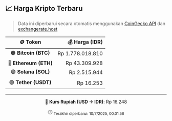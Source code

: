 

<!-- HARGA_KRIPTO -->
## 📈 Harga Kripto Terbaru

> Data ini diperbarui secara otomatis menggunakan [CoinGecko API](https://www.coingecko.com/) dan [exchangerate.host](https://exchangerate.host/)

<div align="center">

| 🪙 Token | 💰 Harga (IDR) |
|:------:|---------------:|
| 🟠 **Bitcoin (BTC)**   | Rp 1.778.018.810 |
| 🔵 **Ethereum (ETH)**  | Rp 43.309.928 |
| 🟣 **Solana (SOL)**    | Rp 2.515.944 |
| 🟢 **Tether (USDT)**   | Rp 16.253 |

---

💱 **Kurs Rupiah (USD → IDR)**: Rp 16.248

🕒 <sub>Terakhir diperbarui: 10/7/2025, 00.01.56</sub>

</div>
<!-- /HARGA_KRIPTO -->